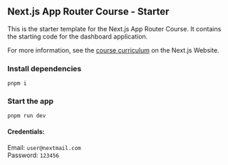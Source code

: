 ## Next.js App Router Course - Starter

This is the starter template for the Next.js App Router Course. It contains the starting code for the dashboard application.

For more information, see the [course curriculum](https://nextjs.org/learn) on the Next.js Website.

### Install dependencies

`pnpm i`

### Start the app

`pnpm run dev`

#### Credentials:

Email: `user@nextmail.com`
<br/>
Password: `123456`
